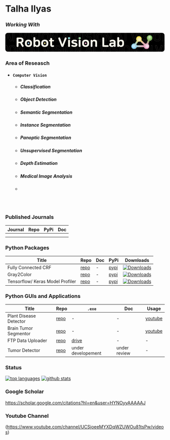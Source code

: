 # Talha Ilyas

### _Working With_  
![image](https://github.com/hololee/hololee/blob/main/%EC%9E%90%EC%82%B0%203_final.png?raw=true)  

### Area of Reseasch
- #### ```Computer Vision```   
  - ##### *Classification*
  - ##### *Object Detection*
  - ##### *Semantic Segmentation*
  - ##### *Instance Segmentation*
  - ##### *Panoptic Segmentation*
  - ##### *Unsupervised Segmentation*
  - ##### *Depth Estimation*
  - ##### *Medical Image Analysis*
  - 

<br/><br/> 
### Published Journals

|Journal|Repo|PyPi|Doc|
|---|---|---|---|
|   |   |   |   |  
|   |   |   |   | 

### Python Packages

|Title|Repo|Doc|PyPi|Downloads|
|---|---|---|---|---|
|Fully Connected CRF|[repo](https://github.com/Mr-TalhaIlyas/Conditional-Random-Fields-CRF)|-|[pypi](https://pypi.org/project/seg-crf/)| [![Downloads](https://pepy.tech/badge/seg-crf)](https://pepy.tech/project/seg-crf) |  
| Gray2Color |[repo](https://github.com/Mr-TalhaIlyas/Converting-Grayscale-Semantic-Masks-to-Color)  | - | [pypi](https://pypi.org/project/gray2color/)|[![Downloads](https://pepy.tech/badge/gray2color)](https://pepy.tech/project/gray2color) | 
|Tensorflow/ Keras Model Profiler|[repo](https://github.com/Mr-TalhaIlyas/Tensorflow-Keras-Model-Profiler)|-|[pypi](https://pypi.org/project/model-profiler)|[![Downloads](https://pepy.tech/badge/model-profiler)](https://pepy.tech/project/model-profiler)|

### Python GUIs and Applications

|Title|Repo|`.exe`|Doc|Usage|
|---|---|---|---|---|
|Plant Disease Detector|[repo](https://github.com/Mr-TalhaIlyas/Fornt-End-API-or-GUI-for-Computer-Vision-Projects)|-|-|[youtube](https://www.youtube.com/watch?v=C4xr9jICxwA)|
|Brain Tumor Segmentor|[repo](https://github.com/Mr-TalhaIlyas/Fornt-End-API-or-GUI-for-Computer-Vision-Projects)|-|-|[youtube](https://www.youtube.com/watch?v=wTOuYLGfusc)|
|FTP Data Uploader|[repo](https://github.com/Mr-TalhaIlyas/PlantsDataUploader)|[drive](https://drive.google.com/drive/u/1/folders/1PYbKXt1IecuZO_rHEOOolLGP_W7Y8WSM)|-|-|
|Tumor Detector|[repo]()|under developement|under review|-|

### Status
[![top languages](https://github-readme-stats.vercel.app/api/top-langs/?username=Mr-TalhaIlyas&theme=blue-white)](https://github.com/anuraghazra/github-readme-stats)
[![github stats](https://github-readme-stats.vercel.app/api?username=Mr-TalhaIlyas&theme=blue-white)](https://github.com/anuraghazra/github-readme-stats)

### Google Scholar

https://scholar.google.com/citations?hl=en&user=HYNOyyAAAAAJ

### Youtube Channel
(https://www.youtube.com/channel/UCSjoeeMYXDqWZUWOu81tsPw/videos)

